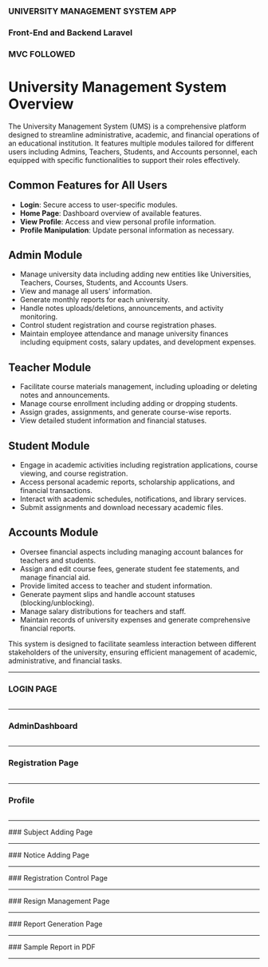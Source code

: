 ### UNIVERSITY MANAGEMENT SYSTEM APP

### Front-End and Backend Laravel

### MVC FOLLOWED

# University Management System Overview

The University Management System (UMS) is a comprehensive platform designed to streamline administrative, academic, and financial operations of an educational institution. It features multiple modules tailored for different users including Admins, Teachers, Students, and Accounts personnel, each equipped with specific functionalities to support their roles effectively.

## Common Features for All Users
- **Login**: Secure access to user-specific modules.
- **Home Page**: Dashboard overview of available features.
- **View Profile**: Access and view personal profile information.
- **Profile Manipulation**: Update personal information as necessary.

## Admin Module
- Manage university data including adding new entities like Universities, Teachers, Courses, Students, and Accounts Users.
- View and manage all users' information.
- Generate monthly reports for each university.
- Handle notes uploads/deletions, announcements, and activity monitoring.
- Control student registration and course registration phases.
- Maintain employee attendance and manage university finances including equipment costs, salary updates, and development expenses.

## Teacher Module
- Facilitate course materials management, including uploading or deleting notes and announcements.
- Manage course enrollment including adding or dropping students.
- Assign grades, assignments, and generate course-wise reports.
- View detailed student information and financial statuses.

## Student Module
- Engage in academic activities including registration applications, course viewing, and course registration.
- Access personal academic reports, scholarship applications, and financial transactions.
- Interact with academic schedules, notifications, and library services.
- Submit assignments and download necessary academic files.

## Accounts Module
- Oversee financial aspects including managing account balances for teachers and students.
- Assign and edit course fees, generate student fee statements, and manage financial aid.
- Provide limited access to teacher and student information.
- Generate payment slips and handle account statuses (blocking/unblocking).
- Manage salary distributions for teachers and staff.
- Maintain records of university expenses and generate comprehensive financial reports.

This system is designed to facilitate seamless interaction between different stakeholders of the university, ensuring efficient management of academic, administrative, and financial tasks.

<hr>

### LOGIN PAGE


<img src="PicLaravel/login.jpg" alt="" srcset="">
<hr>

### AdminDashboard


<img src="PicLaravel/AdminDashboard.png" alt="" srcset="">
<hr>

### Registration Page


<img src="PicLaravel/accountred.png" alt="" srcset="">
<hr>

### Profile


<img src="PicLaravel/profile.png" alt="" srcset="">
<hr>
### Subject Adding Page


<img src="PicLaravel/subjectAdding.jpg" alt="" srcset="">
<hr>
### Notice Adding Page


<img src="PicLaravel/NoticeAdding.jpg" alt="" srcset="">
<hr>
### Registration Control Page


<img src="PicLaravel/RegistrationControlPage.jpg" alt="" srcset="">
<hr>
### Resign Management Page


<img src="PicLaravel/ResignManagementPage.jpg" alt="" srcset="">
<hr>
### Report Generation Page


<img src="PicLaravel/ReportGenerationPage.jpg" alt="" srcset="">
<hr>
### Sample Report in PDF


<img src="PicLaravel/GeneratedReportSample.jpg" alt="" srcset="">
<hr>


